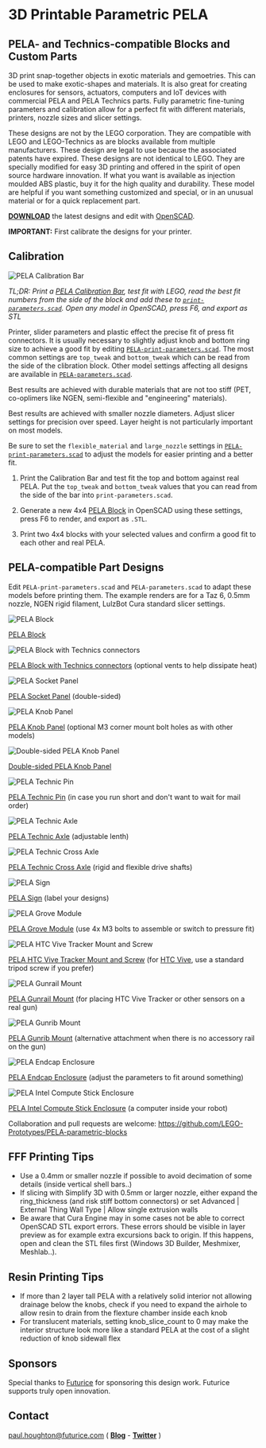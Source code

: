 # 3D Printable Parametric PELA #

## PELA- and Technics-compatible Blocks and Custom Parts ##

3D print snap-together objects in exotic materials and gemoetries. This can be used to make exotic-shapes and materials. It is also great for creating enclosures for sensors, actuators, computers and IoT devices with commercial PELA and PELA Technics parts. Fully parametric fine-tuning parameters and calibration allow for a perfect fit with different materials, printers, nozzle sizes and slicer settings.

These designs are not by the LEGO corporation. They are compatible with LEGO and LEGO-Technics as are blocks available from multiple manufacturers. These design are legal to use because the associated patents have expired. These designs are not identical to LEGO. They are specially modified for easy 3D printing and offered in the spirit of open source hardware innovation. If what you want is available as injection moulded ABS plastic, buy it for the high quality and durability. These model are helpful if you want something customized and special, or in an unusual material or for a quick replacement part.

**[DOWNLOAD](https://github.com/LEGO-Prototypes/PELA-parametric-blocks/archive/master.zip)** the latest designs and edit with [OpenSCAD](http://www.openscad.org/).

**IMPORTANT:** First calibrate the designs for your printer.

## Calibration ##

![PELA Calibration Bar](https://github.com/LEGO-Prototypes/PELA-parametric-blocks/blob/master/calibration/PELA-calibration.png)

*TL;DR: Print a [PELA Calibration Bar](https://github.com/LEGO-Prototypes/PELA-parametric-blocks/blob/master/calibration/PELA-calibration.stl), test fit with LEGO, read the best fit numbers from the side of the block and add these to [`print-parameters.scad`](https://github.com/PELA-Prototypes/parametric-PELA/blob/master/print-parameters.scad). Open any model in OpenSCAD, press F6, and export as STL*

Printer, slider parameters and plastic effect the precise fit of press fit connectors. It is usually necessary to slightly adjust knob and bottom ring size to achieve a good fit by editing [`PELA-print-parameters.scad`](https://github.com/PELA-Prototypes/parametric-PELA/blob/master/PELA-print-parameters.scad). The most common settings are `top_tweak` and `bottom_tweak` which can be read from the side of the clibration block. Other model settings affecting all designs are available in [`PELA-parameters.scad`](https://github.com/PELA-Prototypes/parametric-PELA/blob/master/PELA-parameters.scad).

Best results are achieved with durable materials that are not too stiff (PET, co-oplimers like NGEN, semi-flexible and "engineering" materials).

Best results are achieved with smaller nozzle diameters. Adjust slicer settings for precision over speed. Layer height is not particularly important on most models.

Be sure to set the `flexible_material` and `large_nozzle` settings in [`PELA-print-parameters.scad`](https://github.com/PELA-Prototypes/parametric-PELA/blob/master/PELA-print-parameters.scad) to adjust the models for easier printing and a better fit.

1. Print the Calibration Bar and test fit the top and bottom against real PELA. Put the `top_tweak` and `bottom_tweak` values that you can read from the side of the bar into `print-parameters.scad`.

2. Generate a new 4x4 [PELA Block](https://github.com/LEGO-Prototypes/PELA-parametric-blocks/blob/master/PELA-block-4-2-1.stl) in OpenSCAD using these settings, press F6 to render, and export as `.STL`.

3. Print two 4x4 blocks with your selected values and confirm a good fit to each other and real PELA.


## PELA-compatible Part Designs ##

Edit `PELA-print-parameters.scad` and `PELA-parameters.scad` to adapt these models before printing them. The example renders are for a Taz 6, 0.5mm nozzle, NGEN rigid filament, LulzBot Cura standard slicer settings.

![PELA Block](https://github.com/LEGO-Prototypes/PELA-parametric-blocks/blob/master/PELA-block-4-2-1.png)

[PELA Block](https://github.com/LEGO-Prototypes/PELA-parametric-blocks/blob/master/PELA-block-4-2-1.stl) 

![PELA Block with Technics connectors](https://github.com/LEGO-Prototypes/PELA-parametric-blocks/blob/master/PELA-technic-block-4-4-2.png)

[PELA Block with Technics connectors](https://github.com/LEGO-Prototypes/PELA-parametric-blocks/blob/master/PELA-technic-block-4-4-2.stl) (optional vents to help dissipate heat)

![PELA Socket Panel](https://github.com/LEGO-Prototypes/PELA-parametric-blocks/blob/master/socket-panel/PELA-socket-panel.png)

[PELA Socket Panel](https://github.com/LEGO-Prototypes/PELA-parametric-blocks/blob/master/socket-panel/PELA-socket-panel.stl) (double-sided)

![PELA Knob Panel](https://github.com/LEGO-Prototypes/PELA-parametric-blocks/blob/master/knob-panel/PELA-knob-panel.png)

[PELA Knob Panel](https://github.com/LEGO-Prototypes/PELA-parametric-blocks/blob/master/knob-panel/PELA-knob-panel.stl) (optional M3 corner mount bolt holes as with other models)

![Double-sided PELA Knob Panel](https://github.com/LEGO-Prototypes/PELA-parametric-blocks/blob/master/knob-panel/PELA-double-sided-knob-panel.png)

[Double-sided PELA Knob Panel](https://github.com/LEGO-Prototypes/PELA-parametric-blocks/blob/master/knob-panel/PELA-double-sided-knob-panel.stl)

![PELA Technic Pin](https://github.com/LEGO-Prototypes/PELA-parametric-blocks/blob/master/PELA-technic-pin.png)

[PELA Technic Pin](https://github.com/LEGO-Prototypes/PELA-parametric-blocks/blob/master/PELA-technic-pin.stl) (in case you run short and don't want to wait for mail order)

![PELA Technic Axle](https://github.com/LEGO-Prototypes/PELA-parametric-blocks/blob/master/PELA-technic-axle.png)

[PELA Technic Axle](https://github.com/LEGO-Prototypes/PELA-parametric-blocks/blob/master/PELA-technic-axle.stl) (adjustable lenth)

![PELA Technic Cross Axle](https://github.com/LEGO-Prototypes/PELA-parametric-blocks/blob/master/PELA-technic-cross-axle.png)

[PELA Technic Cross Axle](https://github.com/LEGO-Prototypes/PELA-parametric-blocks/blob/master/PELA-technic-cross-axle.stl) (rigid and flexible drive shafts)

![PELA Sign](https://github.com/LEGO-Prototypes/PELA-parametric-blocks/blob/master/sign/PELA-sign.png)

[PELA Sign](https://github.com/LEGO-Prototypes/PELA-parametric-blocks/blob/master/sign/PELA-sign.stl) (label your designs)

![PELA Grove Module](https://github.com/LEGO-Prototypes/PELA-parametric-blocks/blob/master/grove-module-enclosure/PELA-grove-module-enclosure.png)

[PELA Grove Module](https://github.com/LEGO-Prototypes/PELA-parametric-blocks/blob/master/grove-module-enclosure/PELA-grove-module-enclosure.stl) (use 4x M3 bolts to assemble or switch to pressure fit)

![PELA HTC Vive Tracker Mount and Screw](https://github.com/PELA-Prototypes/parametric-PELA/blob/master/vive-tracker-mount/PELA-vive-tracker-mount.png)

[PELA HTC Vive Tracker Mount and Screw](https://github.com/PELA-Prototypes/parametric-PELA/blob/master/vive-tracker-mount/PELA-vive-tracker-mount.stl) (for [HTC Vive](https://www.vive.com/), use a standard tripod screw if you prefer)

![PELA Gunrail Mount](https://github.com/LEGO-Prototypes/PELA-parametric-blocks/blob/master/gunrail-mount/PELA-gunrail-mount.png)

[PELA Gunrail Mount](https://github.com/LEGO-Prototypes/PELA-parametric-blocks/blob/master/gunrail-mount/PELA-gunrail-mount.stl) (for placing HTC Vive Tracker or other sensors on a real gun)

![PELA Gunrib Mount](https://github.com/LEGO-Prototypes/PELA-parametric-blocks/blob/master/gunrail-mount/PELA-gunrib-mount.png)

[PELA Gunrib Mount](https://github.com/LEGO-Prototypes/PELA-parametric-blocks/blob/master/gunrail-mount/PELA-gunrib-mount.stl) (alternative attachment when there is no accessory rail on the gun)

![PELA Endcap Enclosure](https://github.com/LEGO-Prototypes/PELA-parametric-blocks/blob/master/endcap-enclosure/PELA-endcap-enclosure.png)

[PELA Endcap Enclosure](https://github.com/LEGO-Prototypes/PELA-parametric-blocks/blob/master/endcap-enclosure/PELA-endcap-enclosure.stl) (adjust the parameters to fit around something)

![PELA Intel Compute Stick Enclosure](https://github.com/LEGO-Prototypes/PELA-parametric-blocks/blob/master/endcap-enclosure/PELA-endcap-intel-compute-stick-enclosure.png)

[PELA Intel Compute Stick Enclosure](https://github.com/LEGO-Prototypes/PELA-parametric-blocks/blob/master/endcap-enclosure/PELA-endcap-intel-compute-stick-enclosure.stl) (a computer inside your robot)


Collaboration and pull requests are welcome: https://github.com/LEGO-Prototypes/PELA-parametric-blocks


## FFF Printing Tips ##

* Use a 0.4mm or smaller nozzle if possible to avoid decimation of some details (inside vertical shell bars..)
* If slicing with Simplify 3D with 0.5mm or larger nozzle, either expand the ring_thickness (and risk stiff bottom connectors) or set Advanced | External Thing Wall Type | Allow single extrusion walls
* Be aware that Cura Engine may in some cases not be able to correct OpenSCAD STL export errors. These errors should be visible in layer preview as for example extra excursions back to origin. If this happens, open and clean the STL files first (Windows 3D Builder, Meshmixer, Meshlab..).

## Resin Printing Tips ##

* If more than 2 layer tall PELA with a relatively solid interior not allowing drainage below the knobs, check if you need to expand the airhole to allow resin to drain from the flexture chamber inside each knob
* For translucent materials, setting knob_slice_count to 0 may make the interior structure look more like a standard PELA at the cost of a slight reduction of knob sidewall flex

## Sponsors ##

Special thanks to [Futurice](http://futurice.com) for sponsoring this design work. Futurice supports truly open innovation.

## Contact ##

paul.houghton@futurice.com ( **[Blog](https://medium.com/@paulhoughton)** - **[Twitter](https://twitter.com/mobile_rat)** )
